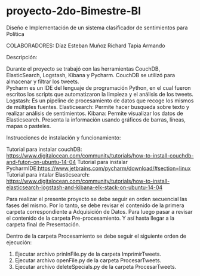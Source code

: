 ﻿# proyecto-2do-Bimestre-BI
Diseño e Implementación de un sistema clasificador de sentimientos para Política

COLABORADORES:
              Díaz Esteban
              Muñoz Richard
              Tapia Armando
              
Descripción:

Durante el proyecto se trabajó con las herramientas CouchDB, ElasticSearch, Logstash, Kibana y Pycharm.
CouchDB se utilizó para almacenar y filtrar los tweets.  
Pycharm es un IDE del lenguaje de programación Python, en el cual fueron escritos los scripts que automatizaron la limpieza y el análisis de los tweets.
Logstash: Es un pipeline de procesamiento de datos que recoge los mismos de múltiples fuentes.
Elasticsearch: Permite hacer busqueda sobre texto y realizar análisis de sentimientos.
Kibana: Permite visualizar los datos de Elasticsearch. Presenta la información usando gráficos de barras, líneas, mapas o pasteles.


Instrucciones de instalación y funcionamiento:

Tutorial para instalar couchDB: https://www.digitalocean.com/community/tutorials/how-to-install-couchdb-and-futon-on-ubuntu-14-04
Tutorial para instalar PycharmIDE:https://www.jetbrains.com/pycharm/download/#section=linux
Tutorial para intalar Elasticsearch: https://www.digitalocean.com/community/tutorials/how-to-install-elasticsearch-logstash-and-kibana-elk-stack-on-ubuntu-14-04

Para realizar el presente proyecto se debe seguir en orden secuencial las fases del mismo.
Por lo tanto, se debe revisar el contenido de la primera carpeta correspondiente a Adquisición de Datos.
Para luego pasar a revisar el contenido de la carpeta Pre-procesamiento. 
Y así hasta llegar a la carpeta final de Presentación.

Dentro de la carpeta Procesamiento se debe seguir el siguiente orden de ejecución:
  1. Ejecutar archivo prinInFile.py de la carpeta ImprimirTweets.
  2. Ejecutar archivo openFile.py de la carpeta ProcesarTweets.
  3. Ejecutar archivo deleteSpecials.py de la carpeta ProcesarTweets.





